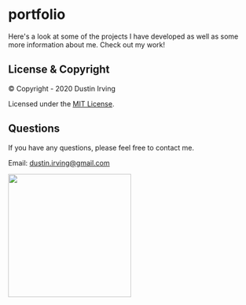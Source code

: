 # portfolio
Here's a look at some of the projects I have developed as well as some more information about me. Check out my work!

## License & Copyright

&copy; Copyright - 2020 Dustin Irving

Licensed under the [MIT License](LICENSE).

## Questions

If you have any questions, please feel free to contact me.

Email: dustin.irving@gmail.com

<img src="https://avatars3.githubusercontent.com/u/53638843?v=4" width="250" />
